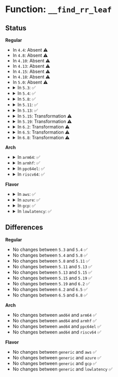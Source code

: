 # Function: <code>__find_rr_leaf</code>

## Status
<b>Regular</b>
<ul>
<li>
In <code>4.4</code>: Absent ⚠️
</li>
<li>
In <code>4.8</code>: Absent ⚠️
</li>
<li>
In <code>4.10</code>: Absent ⚠️
</li>
<li>
In <code>4.13</code>: Absent ⚠️
</li>
<li>
In <code>4.15</code>: Absent ⚠️
</li>
<li>
In <code>4.18</code>: Absent ⚠️
</li>
<li>
In <code>5.0</code>: Absent ⚠️
</li>
<li>
<details>
<summary>In <code>5.3</code>: ✅</summary>

```c
void __find_rr_leaf(struct fib6_info *f6i_start, struct fib6_info *nomatch, u32 metric, struct fib6_result *res, struct fib6_info **cont, int oif, int strict, bool *do_rr, int *mpri);
```

**Collision:** Unique Static

**Inline:** No

**Transformation:** False

**Instances:**

```
In net/ipv6/route.c (ffffffff81a15af0)
Location: net/ipv6/route.c:787
Inline: False
Direct callers:
  - net/ipv6/route.c:fib6_table_lookup
  - net/ipv6/route.c:fib6_table_lookup
  - net/ipv6/route.c:fib6_table_lookup
```
**Symbols:**

```
ffffffff81a15af0-ffffffff81a15d41: __find_rr_leaf (STB_LOCAL)
```
</details>
</li>
<li>
<details>
<summary>In <code>5.4</code>: ✅</summary>

```c
void __find_rr_leaf(struct fib6_info *f6i_start, struct fib6_info *nomatch, u32 metric, struct fib6_result *res, struct fib6_info **cont, int oif, int strict, bool *do_rr, int *mpri);
```

**Collision:** Unique Static

**Inline:** No

**Transformation:** False

**Instances:**

```
In net/ipv6/route.c (ffffffff81a4c730)
Location: net/ipv6/route.c:793
Inline: False
Direct callers:
  - net/ipv6/route.c:fib6_table_lookup
  - net/ipv6/route.c:fib6_table_lookup
  - net/ipv6/route.c:fib6_table_lookup
```
**Symbols:**

```
ffffffff81a4c730-ffffffff81a4c981: __find_rr_leaf (STB_LOCAL)
```
</details>
</li>
<li>
<details>
<summary>In <code>5.8</code>: ✅</summary>

```c
void __find_rr_leaf(struct fib6_info *f6i_start, struct fib6_info *nomatch, u32 metric, struct fib6_result *res, struct fib6_info **cont, int oif, int strict, bool *do_rr, int *mpri);
```

**Collision:** Unique Static

**Inline:** No

**Transformation:** False

**Instances:**

```
In net/ipv6/route.c (ffffffff81b43df0)
Location: net/ipv6/route.c:796
Inline: False
Direct callers:
  - net/ipv6/route.c:fib6_table_lookup
  - net/ipv6/route.c:fib6_table_lookup
  - net/ipv6/route.c:fib6_table_lookup
```
**Symbols:**

```
ffffffff81b43df0-ffffffff81b43fe4: __find_rr_leaf (STB_LOCAL)
```
</details>
</li>
<li>
<details>
<summary>In <code>5.11</code>: ✅</summary>

```c
void __find_rr_leaf(struct fib6_info *f6i_start, struct fib6_info *nomatch, u32 metric, struct fib6_result *res, struct fib6_info **cont, int oif, int strict, bool *do_rr, int *mpri);
```

**Collision:** Unique Static

**Inline:** No

**Transformation:** False

**Instances:**

```
In net/ipv6/route.c (ffffffff81b528a0)
Location: net/ipv6/route.c:779
Inline: False
Direct callers:
  - net/ipv6/route.c:fib6_table_lookup
  - net/ipv6/route.c:fib6_table_lookup
  - net/ipv6/route.c:fib6_table_lookup
```
**Symbols:**

```
ffffffff81b528a0-ffffffff81b52a94: __find_rr_leaf (STB_LOCAL)
```
</details>
</li>
<li>
<details>
<summary>In <code>5.13</code>: ✅</summary>

```c
void __find_rr_leaf(struct fib6_info *f6i_start, struct fib6_info *nomatch, u32 metric, struct fib6_result *res, struct fib6_info **cont, int oif, int strict, bool *do_rr, int *mpri);
```

**Collision:** Unique Static

**Inline:** No

**Transformation:** False

**Instances:**

```
In net/ipv6/route.c (ffffffff81b40230)
Location: net/ipv6/route.c:782
Inline: False
Direct callers:
  - net/ipv6/route.c:fib6_table_lookup
  - net/ipv6/route.c:fib6_table_lookup
  - net/ipv6/route.c:fib6_table_lookup
```
**Symbols:**

```
ffffffff81b40230-ffffffff81b40424: __find_rr_leaf (STB_LOCAL)
```
</details>
</li>
<li>
<details>
<summary>In <code>5.15</code>: Transformation ⚠️</summary>

```c
void __find_rr_leaf(struct fib6_info *f6i_start, struct fib6_info *nomatch, u32 metric, struct fib6_result *res, struct fib6_info **cont, int oif, int strict, bool *do_rr, int *mpri);
```

**Collision:** Unique Static

**Inline:** No

**Transformation:** True

**Instances:**

```
In net/ipv6/route.c (0)
Location: net/ipv6/route.c:782
Inline: False
Direct callers:
  - net/ipv6/route.c:fib6_table_lookup
  - net/ipv6/route.c:fib6_table_lookup
  - net/ipv6/route.c:fib6_table_lookup
```
**Symbols:**

```
ffffffff81c07750-ffffffff81c0797d: __find_rr_leaf (STB_LOCAL)
ffffffff81d3fd43-ffffffff81d3fd88: __find_rr_leaf.cold (STB_LOCAL)
```
</details>
</li>
<li>
<details>
<summary>In <code>5.19</code>: Transformation ⚠️</summary>

```c
void __find_rr_leaf(struct fib6_info *f6i_start, struct fib6_info *nomatch, u32 metric, struct fib6_result *res, struct fib6_info **cont, int oif, int strict, bool *do_rr, int *mpri);
```

**Collision:** Unique Static

**Inline:** No

**Transformation:** True

**Instances:**

```
In net/ipv6/route.c (0)
Location: net/ipv6/route.c:785
Inline: False
Direct callers:
  - net/ipv6/route.c:fib6_table_lookup
  - net/ipv6/route.c:fib6_table_lookup
  - net/ipv6/route.c:fib6_table_lookup
```
**Symbols:**

```
ffffffff81da1c20-ffffffff81da1e6f: __find_rr_leaf (STB_LOCAL)
ffffffff81f0c671-ffffffff81f0c6b6: __find_rr_leaf.cold (STB_LOCAL)
```
</details>
</li>
<li>
<details>
<summary>In <code>6.2</code>: Transformation ⚠️</summary>

```c
void __find_rr_leaf(struct fib6_info *f6i_start, struct fib6_info *nomatch, u32 metric, struct fib6_result *res, struct fib6_info **cont, int oif, int strict, bool *do_rr, int *mpri);
```

**Collision:** Unique Static

**Inline:** No

**Transformation:** True

**Instances:**

```
In net/ipv6/route.c (0)
Location: net/ipv6/route.c:785
Inline: False
Direct callers:
  - net/ipv6/route.c:fib6_table_lookup
  - net/ipv6/route.c:fib6_table_lookup
  - net/ipv6/route.c:fib6_table_lookup
```
**Symbols:**

```
ffffffff81f70fa0-ffffffff81f711ef: __find_rr_leaf (STB_LOCAL)
ffffffff820b3cc2-ffffffff820b3d07: __find_rr_leaf.cold (STB_LOCAL)
```
</details>
</li>
<li>
<details>
<summary>In <code>6.5</code>: Transformation ⚠️</summary>

```c
void __find_rr_leaf(struct fib6_info *f6i_start, struct fib6_info *nomatch, u32 metric, struct fib6_result *res, struct fib6_info **cont, int oif, int strict, bool *do_rr, int *mpri);
```

**Collision:** Unique Static

**Inline:** No

**Transformation:** True

**Instances:**

```
In net/ipv6/route.c (0)
Location: net/ipv6/route.c:784
Inline: False
Direct callers:
  - net/ipv6/route.c:fib6_table_lookup
  - net/ipv6/route.c:fib6_table_lookup
  - net/ipv6/route.c:fib6_table_lookup
```
**Symbols:**

```
ffffffff81fd1090-ffffffff81fd12df: __find_rr_leaf (STB_LOCAL)
ffffffff82134dd7-ffffffff82134e1c: __find_rr_leaf.cold (STB_LOCAL)
```
</details>
</li>
<li>
<details>
<summary>In <code>6.8</code>: Transformation ⚠️</summary>

```c
void __find_rr_leaf(struct fib6_info *f6i_start, struct fib6_info *nomatch, u32 metric, struct fib6_result *res, struct fib6_info **cont, int oif, int strict, bool *do_rr, int *mpri);
```

**Collision:** Unique Static

**Inline:** No

**Transformation:** True

**Instances:**

```
In net/ipv6/route.c (0)
Location: net/ipv6/route.c:786
Inline: False
Direct callers:
  - net/ipv6/route.c:fib6_table_lookup
  - net/ipv6/route.c:fib6_table_lookup
  - net/ipv6/route.c:fib6_table_lookup
```
**Symbols:**

```
ffffffff8209edb0-ffffffff8209efff: __find_rr_leaf (STB_LOCAL)
ffffffff822168eb-ffffffff82216930: __find_rr_leaf.cold (STB_LOCAL)
```
</details>
</li>
</ul>
<b>Arch</b>
<ul>
<li>
<details>
<summary>In <code>arm64</code>: ✅</summary>

```c
void __find_rr_leaf(struct fib6_info *f6i_start, struct fib6_info *nomatch, u32 metric, struct fib6_result *res, struct fib6_info **cont, int oif, int strict, bool *do_rr, int *mpri);
```

**Collision:** Unique Static

**Inline:** No

**Transformation:** False

**Instances:**

```
In net/ipv6/route.c (ffff800010d13090)
Location: net/ipv6/route.c:793
Inline: False
Direct callers:
  - net/ipv6/route.c:fib6_table_lookup
  - net/ipv6/route.c:fib6_table_lookup
  - net/ipv6/route.c:fib6_table_lookup
```
**Symbols:**

```
ffff800010d13090-ffff800010d132c4: __find_rr_leaf (STB_LOCAL)
```
</details>
</li>
<li>
<details>
<summary>In <code>armhf</code>: ✅</summary>

```c
void __find_rr_leaf(struct fib6_info *f6i_start, struct fib6_info *nomatch, u32 metric, struct fib6_result *res, struct fib6_info **cont, int oif, int strict, bool *do_rr, int *mpri);
```

**Collision:** Unique Static

**Inline:** No

**Transformation:** False

**Instances:**

```
In net/ipv6/route.c (c0e16c68)
Location: net/ipv6/route.c:793
Inline: False
Direct callers:
  - net/ipv6/route.c:fib6_table_lookup
  - net/ipv6/route.c:fib6_table_lookup
  - net/ipv6/route.c:fib6_table_lookup
```
**Symbols:**

```
c0e16c68-c0e16ee4: __find_rr_leaf (STB_LOCAL)
```
</details>
</li>
<li>
<details>
<summary>In <code>ppc64el</code>: ✅</summary>

```c
void __find_rr_leaf(struct fib6_info *f6i_start, struct fib6_info *nomatch, u32 metric, struct fib6_result *res, struct fib6_info **cont, int oif, int strict, bool *do_rr, int *mpri);
```

**Collision:** Unique Static

**Inline:** No

**Transformation:** False

**Instances:**

```
In net/ipv6/route.c (c000000000e3cd00)
Location: net/ipv6/route.c:793
Inline: False
Direct callers:
  - net/ipv6/route.c:fib6_table_lookup
  - net/ipv6/route.c:fib6_table_lookup
  - net/ipv6/route.c:fib6_table_lookup
```
**Symbols:**

```
c000000000e3cd00-c000000000e3d020: __find_rr_leaf (STB_LOCAL)
```
</details>
</li>
<li>
<details>
<summary>In <code>riscv64</code>: ✅</summary>

```c
void __find_rr_leaf(struct fib6_info *f6i_start, struct fib6_info *nomatch, u32 metric, struct fib6_result *res, struct fib6_info **cont, int oif, int strict, bool *do_rr, int *mpri);
```

**Collision:** Unique Static

**Inline:** No

**Transformation:** False

**Instances:**

```
In net/ipv6/route.c (ffffffe00085726c)
Location: net/ipv6/route.c:793
Inline: False
Direct callers:
  - net/ipv6/route.c:fib6_table_lookup
  - net/ipv6/route.c:fib6_table_lookup
  - net/ipv6/route.c:fib6_table_lookup
```
**Symbols:**

```
ffffffe00085726c-ffffffe000857412: __find_rr_leaf (STB_LOCAL)
```
</details>
</li>
</ul>
<b>Flavor</b>
<ul>
<li>
<details>
<summary>In <code>aws</code>: ✅</summary>

```c
void __find_rr_leaf(struct fib6_info *f6i_start, struct fib6_info *nomatch, u32 metric, struct fib6_result *res, struct fib6_info **cont, int oif, int strict, bool *do_rr, int *mpri);
```

**Collision:** Unique Static

**Inline:** No

**Transformation:** False

**Instances:**

```
In net/ipv6/route.c (ffffffff819ebdc0)
Location: net/ipv6/route.c:793
Inline: False
Direct callers:
  - net/ipv6/route.c:fib6_table_lookup
  - net/ipv6/route.c:fib6_table_lookup
  - net/ipv6/route.c:fib6_table_lookup
```
**Symbols:**

```
ffffffff819ebdc0-ffffffff819ec011: __find_rr_leaf (STB_LOCAL)
```
</details>
</li>
<li>
<details>
<summary>In <code>azure</code>: ✅</summary>

```c
void __find_rr_leaf(struct fib6_info *f6i_start, struct fib6_info *nomatch, u32 metric, struct fib6_result *res, struct fib6_info **cont, int oif, int strict, bool *do_rr, int *mpri);
```

**Collision:** Unique Static

**Inline:** No

**Transformation:** False

**Instances:**

```
In net/ipv6/route.c (ffffffff819a8b80)
Location: net/ipv6/route.c:793
Inline: False
Direct callers:
  - net/ipv6/route.c:fib6_table_lookup
  - net/ipv6/route.c:fib6_table_lookup
  - net/ipv6/route.c:fib6_table_lookup
```
**Symbols:**

```
ffffffff819a8b80-ffffffff819a8dd1: __find_rr_leaf (STB_LOCAL)
```
</details>
</li>
<li>
<details>
<summary>In <code>gcp</code>: ✅</summary>

```c
void __find_rr_leaf(struct fib6_info *f6i_start, struct fib6_info *nomatch, u32 metric, struct fib6_result *res, struct fib6_info **cont, int oif, int strict, bool *do_rr, int *mpri);
```

**Collision:** Unique Static

**Inline:** No

**Transformation:** False

**Instances:**

```
In net/ipv6/route.c (ffffffff81a56840)
Location: net/ipv6/route.c:793
Inline: False
Direct callers:
  - net/ipv6/route.c:fib6_table_lookup
  - net/ipv6/route.c:fib6_table_lookup
  - net/ipv6/route.c:fib6_table_lookup
```
**Symbols:**

```
ffffffff81a56840-ffffffff81a56a91: __find_rr_leaf (STB_LOCAL)
```
</details>
</li>
<li>
<details>
<summary>In <code>lowlatency</code>: ✅</summary>

```c
void __find_rr_leaf(struct fib6_info *f6i_start, struct fib6_info *nomatch, u32 metric, struct fib6_result *res, struct fib6_info **cont, int oif, int strict, bool *do_rr, int *mpri);
```

**Collision:** Unique Static

**Inline:** No

**Transformation:** False

**Instances:**

```
In net/ipv6/route.c (ffffffff81a628f0)
Location: net/ipv6/route.c:793
Inline: False
Direct callers:
  - net/ipv6/route.c:fib6_table_lookup
  - net/ipv6/route.c:fib6_table_lookup
  - net/ipv6/route.c:fib6_table_lookup
```
**Symbols:**

```
ffffffff81a628f0-ffffffff81a62b41: __find_rr_leaf (STB_LOCAL)
```
</details>
</li>
</ul>

## Differences
<b>Regular</b>
<ul>
<li>
No changes between <code>5.3</code> and <code>5.4</code> ✅
</li>
<li>
No changes between <code>5.4</code> and <code>5.8</code> ✅
</li>
<li>
No changes between <code>5.8</code> and <code>5.11</code> ✅
</li>
<li>
No changes between <code>5.11</code> and <code>5.13</code> ✅
</li>
<li>
No changes between <code>5.13</code> and <code>5.15</code> ✅
</li>
<li>
No changes between <code>5.15</code> and <code>5.19</code> ✅
</li>
<li>
No changes between <code>5.19</code> and <code>6.2</code> ✅
</li>
<li>
No changes between <code>6.2</code> and <code>6.5</code> ✅
</li>
<li>
No changes between <code>6.5</code> and <code>6.8</code> ✅
</li>
</ul>
<b>Arch</b>
<ul>
<li>
No changes between <code>amd64</code> and <code>arm64</code> ✅
</li>
<li>
No changes between <code>amd64</code> and <code>armhf</code> ✅
</li>
<li>
No changes between <code>amd64</code> and <code>ppc64el</code> ✅
</li>
<li>
No changes between <code>amd64</code> and <code>riscv64</code> ✅
</li>
</ul>
<b>Flavor</b>
<ul>
<li>
No changes between <code>generic</code> and <code>aws</code> ✅
</li>
<li>
No changes between <code>generic</code> and <code>azure</code> ✅
</li>
<li>
No changes between <code>generic</code> and <code>gcp</code> ✅
</li>
<li>
No changes between <code>generic</code> and <code>lowlatency</code> ✅
</li>
</ul>
